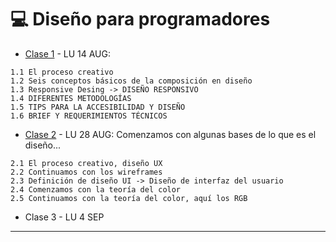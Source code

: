 # :computer: Diseño para programadores

- [Clase 1](https://github.com/eugenia1984/UTN-FRSR-Programacion/blob/main/2do_anio_2do_sem/laboratorio_programacion/disenio/clase01.md) - LU 14 AUG:

```
1.1 El proceso creativo
1.2 Seis conceptos básicos de la composición en diseño
1.3 Responsive Desing -> DISEÑO RESPONSIVO
1.4 DIFERENTES METODOLOGÍAS
1.5 TIPS PARA LA ACCESIBILIDAD Y DISEÑO
1.6 BRIEF Y REQUERIMIENTOS TÉCNICOS
```

- [Clase 2](https://github.com/eugenia1984/UTN-FRSR-Programacion/blob/main/2do_anio_2do_sem/laboratorio_programacion/disenio/clase02.md) - LU 28 AUG: Comenzamos con algunas bases de lo que es el diseño...

```
2.1 El proceso creativo, diseño UX
2.2 Continuamos con los wireframes
2.3 Definición de diseño UI -> Diseño de interfaz del usuario
2.4 Comenzamos con la teoría del color
2.5 Continuamos con la teoría del color, aquí los RGB
```


- Clase 3 - LU 4 SEP

---
